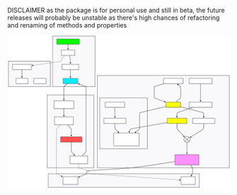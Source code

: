DISCLAIMER
as the package is for personal use and still in beta, the future releases will probably be unstable 
as there's high chances of refactoring and renaming of methods and properties

![venus framework flow chart](./readme-graph.svg)